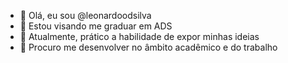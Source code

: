 - 👋 Olá, eu sou @leonardoodsilva
- 👀 Estou visando me graduar em ADS
- 🌱 Atualmente, prático a habilidade de expor minhas ideias
- 💞️ Procuro me desenvolver no âmbito acadêmico e do trabalho


<!---
leonardoodsilva/leonardoodsilva is a ✨ special ✨ repository because its `README.md` (this file) appears on your GitHub profile.
You can click the Preview link to take a look at your changes.
--->
